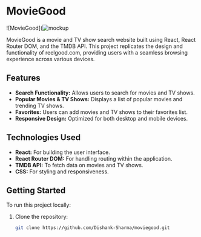 # MovieGood

![MovieGood](![mockup](https://github.com/user-attachments/assets/d61af279-d263-4f02-bb65-b28843d2f977)

MovieGood is a movie and TV show search website built using React, React Router DOM, and the TMDB API. This project replicates the design and functionality of reelgood.com, providing users with a seamless browsing experience across various devices.

## Features

- **Search Functionality:** Allows users to search for movies and TV shows.
- **Popular Movies & TV Shows:** Displays a list of popular movies and trending TV shows.
- **Favorites:** Users can add movies and TV shows to their favorites list.
- **Responsive Design:** Optimized for both desktop and mobile devices.

## Technologies Used

- **React:** For building the user interface.
- **React Router DOM:** For handling routing within the application.
- **TMDB API:** To fetch data on movies and TV shows.
- **CSS:** For styling and responsiveness.

## Getting Started

To run this project locally:

1. Clone the repository:
   ```bash
   git clone https://github.com/Dishank-Sharma/moviegood.git

   
